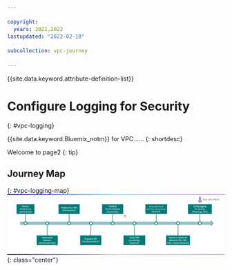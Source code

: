 ```yaml
---

copyright:
  years: 2021,2022
lastupdated: "2022-02-18"

subcollection: vpc-journey

---
```


{{site.data.keyword.attribute-definition-list}}

# Configure Logging for Security
{: #vpc-logging}

{{site.data.keyword.Bluemix_notm}} for VPC...... 
{: shortdesc}

Welcome to page2
{: tip}

## Journey Map
{: #vpc-logging-map}
![Architecture](images/logging-security/journey-map.png){: class="center"}

